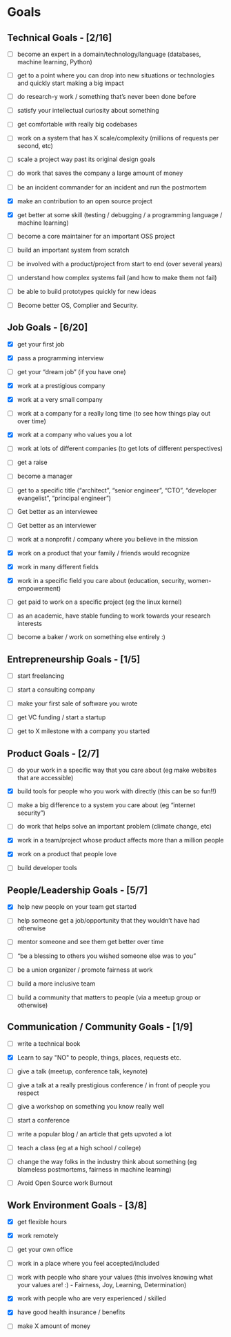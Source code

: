 # Goals

## Technical Goals - [2/16]

- [ ] become an expert in a domain/technology/language (databases, machine learning, Python)

- [ ] get to a point where you can drop into new situations or technologies and quickly start making a big impact

- [ ] do research-y work / something that’s never been done before

- [ ] satisfy your intellectual curiosity about something

- [ ] get comfortable with really big codebases

- [ ] work on a system that has X scale/complexity (millions of requests per second, etc)

- [ ] scale a project way past its original design goals

- [ ] do work that saves the company a large amount of money

- [ ] be an incident commander for an incident and run the postmortem

- [x] make an contribution to an open source project

- [x] get better at some skill (testing / debugging / a programming language / machine learning)

- [ ] become a core maintainer for an important OSS project

- [ ] build an important system from scratch

- [ ] be involved with a product/project from start to end (over several years)

- [ ] understand how complex systems fail (and how to make them not fail)

- [ ] be able to build prototypes quickly for new ideas

- [ ] Become better OS, Complier and Security.

## Job Goals - [6/20]

- [x] get your first job

- [x] pass a programming interview

- [ ] get your “dream job” (if you have one)

- [x] work at a prestigious company

- [x] work at a very small company

- [ ] work at a company for a really long time (to see how things play out over time)

- [x] work at a company who values you a lot

- [ ] work at lots of different companies (to get lots of different perspectives)

- [ ] get a raise

- [ ] become a manager

- [ ] get to a specific title (“architect”, “senior engineer”, “CTO”, “developer evangelist”, “principal engineer”)

- [ ] Get better as an interviewee

- [ ] Get better as an interviewer

- [ ] work at a nonprofit / company where you believe in the mission

- [x] work on a product that your family / friends would recognize

- [x] work in many different fields

- [x] work in a specific field you care about (education, security, women-empowerment)

- [ ] get paid to work on a specific project (eg the linux kernel)

- [ ] as an academic, have stable funding to work towards your research interests

- [ ] become a baker / work on something else entirely :)

## Entrepreneurship Goals - [1/5]

- [ ] start freelancing

- [ ] start a consulting company

- [ ] make your first sale of software you wrote

- [ ] get VC funding / start a startup

- [ ] get to X milestone with a company you started

## Product Goals - [2/7]

- [ ] do your work in a specific way that you care about (eg make websites that are accessible)

- [x] build tools for people who you work with directly (this can be so fun!!)

- [ ] make a big difference to a system you care about (eg “internet security”)

- [ ] do work that helps solve an important problem (climate change, etc)

- [x] work in a team/project whose product affects more than a million people

- [x] work on a product that people love

- [ ] build developer tools

## People/Leadership Goals - [5/7]

- [x] help new people on your team get started

- [ ] help someone get a job/opportunity that they wouldn’t have had otherwise

- [ ] mentor someone and see them get better over time

- [ ] “be a blessing to others you wished someone else was to you”

- [ ] be a union organizer / promote fairness at work

- [ ] build a more inclusive team

- [ ] build a community that matters to people (via a meetup group or otherwise)

## Communication / Community Goals - [1/9]

- [ ] write a technical book

- [x] Learn to say "NO" to people, things, places, requests etc.

- [ ] give a talk (meetup, conference talk, keynote)

- [ ] give a talk at a really prestigious conference / in front of people you respect

- [ ] give a workshop on something you know really well

- [ ] start a conference

- [ ] write a popular blog / an article that gets upvoted a lot

- [ ] teach a class (eg at a high school / college)

- [ ] change the way folks in the industry think about something (eg blameless postmortems, fairness in machine learning)

- [ ] Avoid Open Source work Burnout

## Work Environment Goals - [3/8]

- [x] get flexible hours

- [x] work remotely

- [ ] get your own office

- [ ] work in a place where you feel accepted/included

- [ ] work with people who share your values (this involves knowing what your values are! :) - Fairness, Joy, Learning, Determination)

- [x] work with people who are very experienced / skilled

- [x] have good health insurance / benefits

- [ ] make X amount of money
